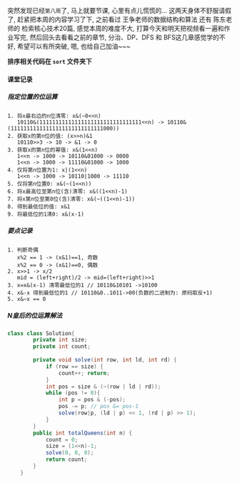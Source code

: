 

突然发现已经`第八周`了, 马上就要节课, 心里有点儿慌慌的...
这两天身体不舒服请假了, 赶紧把本周的内容学习了下, 之前看过
王争老师的数据结构和算法 还有 陈东老师的 检索核心技术20篇, 
感觉本周的难度不大, 打算今天和明天把视频看一遍和作业写完, 
然后回头去看看之前的章节, 分治、DP、DFS 和 BFS这几章感觉学的不好, 
希望可以有所突破, 嗯, 也给自己加油~~~

**排序相关代码在 `sort` 文件夹下**

#### 课堂记录
##### 指定位置的位运算
```
1. 将x最右边的n位清零: x&(~0<<n)
   10110&(11111111111111111111111111111111<<n) -> 10110&(11111111111111111111111111111000))
2. 获取x的第n位的值: (x>>n)&1
   10110>>3 -> 10 -> &1 -> 0
3. 获取x的第n位的幂值: x&(1<<n)
   1<<n -> 1000 -> 10110&01000 -> 0000
   1<<n -> 1000 -> 11110&01000 -> 1000
4. 仅将第n位置为1: x|(1<<n)
   1<<n -> 1000 -> 10110|1000 -> 11110
5. 仅将第n位置0: x&(~(1<<n))
6. 将x最高位至第n位(含)清零: x&((1<<n)-1)
7. 将x第n位至第0位(含)清零: x&(~((1<<n)-1))
8. 得到最低位的值: x&1
9. 将最低位的1清0: x&(x-1) 
```

##### 要点记录
```
1. 判断奇偶
   x%2 == 1 -> (x&1)==1, 奇数
   x%2 == 0 -> (x&1)==0, 偶数
2. x>>1 -> x/2
   mid = (left+right)/2 -> mid=(left+right)>>1
3. x=x&(x-1) 清零最低位的1 // 10110&10101 ->10100
4. x&-x 得到最低位的1 // 10110&0..1011->00(负数的二进制为: 原码取反+1)
5. x&~x == 0   
```

##### N皇后的位运算解法
```java
class class Solution{
        private int size;
        private int count;
        
        private void solve(int row, int ld, int rd) {
            if (row == size) {
                count++; return;
            }
            int pos = size & (~(row | ld | rd));
            while (pos != 0){
                int p = pos & (-pos);
                pos -= p; // pos &= pos-1
                solve(row|p, (ld | p) << 1, (rd | p) >> 1);
            }
        }
        public int totalQueens(int n) {
            count = 0;
            size = (1<<n)-1;
            solve(0, 0, 0);
            return count;
        }
    }
```













